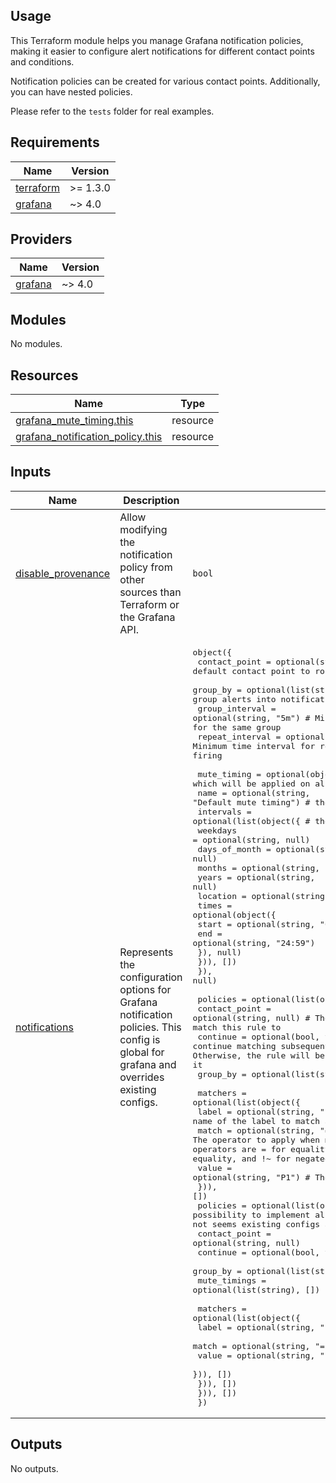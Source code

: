 ## Usage
This Terraform module helps you manage Grafana notification policies, making it easier to configure alert notifications for different contact points and conditions.

Notification policies can be created for various contact points. Additionally, you can have nested policies.

Please refer to the `tests` folder for real examples.
<!-- BEGINNING OF PRE-COMMIT-TERRAFORM DOCS HOOK -->
## Requirements

| Name | Version |
|------|---------|
| <a name="requirement_terraform"></a> [terraform](#requirement\_terraform) | >= 1.3.0 |
| <a name="requirement_grafana"></a> [grafana](#requirement\_grafana) | ~> 4.0 |

## Providers

| Name | Version |
|------|---------|
| <a name="provider_grafana"></a> [grafana](#provider\_grafana) | ~> 4.0 |

## Modules

No modules.

## Resources

| Name | Type |
|------|------|
| [grafana_mute_timing.this](https://registry.terraform.io/providers/grafana/grafana/latest/docs/resources/mute_timing) | resource |
| [grafana_notification_policy.this](https://registry.terraform.io/providers/grafana/grafana/latest/docs/resources/notification_policy) | resource |

## Inputs

| Name | Description | Type | Default | Required |
|------|-------------|------|---------|:--------:|
| <a name="input_disable_provenance"></a> [disable\_provenance](#input\_disable\_provenance) | Allow modifying the notification policy from other sources than Terraform or the Grafana API. | `bool` | `true` | no |
| <a name="input_notifications"></a> [notifications](#input\_notifications) | Represents the configuration options for Grafana notification policies. This config is global for grafana and overrides existing configs. | <pre>object({<br/>    contact_point   = optional(string, "Slack")       # The default contact point to route all unmatched notifications to<br/>    group_by        = optional(list(string), ["..."]) # A list of alert labels to group alerts into notifications by<br/>    group_interval  = optional(string, "5m")          # Minimum time interval between two notifications for the same group<br/>    repeat_interval = optional(string, "4h")          # Minimum time interval for re-sending a notification if an alert is still firing<br/><br/>    mute_timing = optional(object({                  # Mute timing config, which will be applied on all policies<br/>      name = optional(string, "Default mute timing") # the name of mute timing<br/>      intervals = optional(list(object({             # the mute timing interval configs<br/>        weekdays      = optional(string, null)<br/>        days_of_month = optional(string, null)<br/>        months        = optional(string, null)<br/>        years         = optional(string, null)<br/>        location      = optional(string, null)<br/>        times = optional(object({<br/>          start = optional(string, "00:00")<br/>          end   = optional(string, "24:59")<br/>        }), null)<br/>      })), [])<br/>    }), null)<br/><br/>    policies = optional(list(object({<br/>      contact_point = optional(string, null) # The contact point to route notifications that match this rule to<br/>      continue      = optional(bool, true)   # Whether to continue matching subsequent rules if an alert matches the current rule. Otherwise, the rule will be 'consumed' by the first policy to match it<br/>      group_by      = optional(list(string), ["..."])<br/><br/>      matchers = optional(list(object({<br/>        label = optional(string, "priority") # The name of the label to match against<br/>        match = optional(string, "=")        # The operator to apply when matching values of the given label. Allowed operators are = for equality, != for negated equality, =~ for regex equality, and !~ for negated regex equality<br/>        value = optional(string, "P1")       # The label value to match against<br/>      })), [])<br/>      policies = optional(list(object({ # sub-policies(there is also possibility to implement also ability for sub.sub.sub-policies, but for not seems existing configs are enough)<br/>        contact_point = optional(string, null)<br/>        continue      = optional(bool, true)<br/>        group_by      = optional(list(string), ["..."])<br/>        mute_timings  = optional(list(string), [])<br/><br/>        matchers = optional(list(object({<br/>          label = optional(string, "priority")<br/>          match = optional(string, "=")<br/>          value = optional(string, "P1")<br/>        })), [])<br/>      })), [])<br/>    })), [])<br/>  })</pre> | `null` | no |

## Outputs

No outputs.
<!-- END OF PRE-COMMIT-TERRAFORM DOCS HOOK -->

